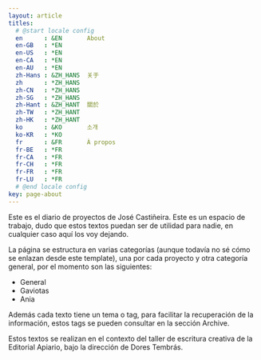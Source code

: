```yaml
---
layout: article
titles:
  # @start locale config
  en      : &EN       About
  en-GB   : *EN
  en-US   : *EN
  en-CA   : *EN
  en-AU   : *EN
  zh-Hans : &ZH_HANS  关于
  zh      : *ZH_HANS
  zh-CN   : *ZH_HANS
  zh-SG   : *ZH_HANS
  zh-Hant : &ZH_HANT  關於
  zh-TW   : *ZH_HANT
  zh-HK   : *ZH_HANT
  ko      : &KO       소개
  ko-KR   : *KO
  fr      : &FR       À propos
  fr-BE   : *FR
  fr-CA   : *FR
  fr-CH   : *FR
  fr-FR   : *FR
  fr-LU   : *FR
  # @end locale config
key: page-about
---
```


Este es el diario de proyectos de José Castiñeira. Este es un espacio de trabajo, dudo que estos textos puedan ser de utilidad para nadie, en cualquier caso aquí los voy dejando. 

La página se estructura en varias categorías (aunque todavía no sé cómo se enlazan desde este template), una por cada proyecto y otra categoría general, por el momento son las siguientes:

- General
- Gaviotas
- Ania

Además cada texto tiene un tema o tag, para facilitar la recuperación de la información, estos tags se pueden consultar en la sección Archive.

Estos textos se realizan en el contexto del taller de escritura creativa de la Editorial Apiario, bajo la dirección de Dores Tembrás.
